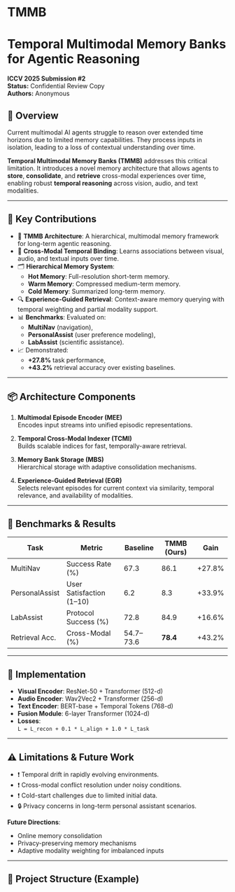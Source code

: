 # TMMB
# Temporal Multimodal Memory Banks for Agentic Reasoning

**ICCV 2025 Submission #2**  
**Status:** Confidential Review Copy  
**Authors:** Anonymous  

## 🧠 Overview

Current multimodal AI agents struggle to reason over extended time horizons due to limited memory capabilities. They process inputs in isolation, leading to a loss of contextual understanding over time.

**Temporal Multimodal Memory Banks (TMMB)** addresses this critical limitation. It introduces a novel memory architecture that allows agents to **store**, **consolidate**, and **retrieve** cross-modal experiences over time, enabling robust **temporal reasoning** across vision, audio, and text modalities.

---

## 🧩 Key Contributions

- 🧠 **TMMB Architecture**: A hierarchical, multimodal memory framework for long-term agentic reasoning.
- 🔗 **Cross-Modal Temporal Binding**: Learns associations between visual, audio, and textual inputs over time.
- 🗂️ **Hierarchical Memory System**:
  - **Hot Memory**: Full-resolution short-term memory.
  - **Warm Memory**: Compressed medium-term memory.
  - **Cold Memory**: Summarized long-term memory.
- 🔍 **Experience-Guided Retrieval**: Context-aware memory querying with temporal weighting and partial modality support.
- 📊 **Benchmarks**: Evaluated on:
  - **MultiNav** (navigation),
  - **PersonalAssist** (user preference modeling),
  - **LabAssist** (scientific assistance).
- 📈 Demonstrated:
  - **+27.8%** task performance,
  - **+43.2%** retrieval accuracy over existing baselines.

---

## 📦 Architecture Components

1. **Multimodal Episode Encoder (MEE)**  
   Encodes input streams into unified episodic representations.

2. **Temporal Cross-Modal Indexer (TCMI)**  
   Builds scalable indices for fast, temporally-aware retrieval.

3. **Memory Bank Storage (MBS)**  
   Hierarchical storage with adaptive consolidation mechanisms.

4. **Experience-Guided Retrieval (EGR)**  
   Selects relevant episodes for current context via similarity, temporal relevance, and availability of modalities.

---

## 🧪 Benchmarks & Results

| Task             | Metric                     | Baseline       | TMMB (Ours) | Gain     |
|------------------|-----------------------------|----------------|-------------|----------|
| MultiNav         | Success Rate (%)            | 67.3           | 86.1        | +27.8%   |
| PersonalAssist   | User Satisfaction (1–10)    | 6.2            | 8.3         | +33.9%   |
| LabAssist        | Protocol Success (%)        | 72.8           | 84.9        | +16.6%   |
| Retrieval Acc.   | Cross-Modal (%)             | 54.7–73.6      | **78.4**    | +43.2%   |

---

## 🔬 Implementation

- **Visual Encoder**: ResNet-50 + Transformer (512-d)
- **Audio Encoder**: Wav2Vec2 + Transformer (256-d)
- **Text Encoder**: BERT-base + Temporal Tokens (768-d)
- **Fusion Module**: 6-layer Transformer (1024-d)
- **Losses**:  
  `L = L_recon + 0.1 * L_align + 1.0 * L_task`

---

## ⚠️ Limitations & Future Work

- ❗ Temporal drift in rapidly evolving environments.
- ❗ Cross-modal conflict resolution under noisy conditions.
- ❗ Cold-start challenges due to limited initial data.
- 🔒 Privacy concerns in long-term personal assistant scenarios.

**Future Directions**:
- Online memory consolidation
- Privacy-preserving memory mechanisms
- Adaptive modality weighting for imbalanced inputs

---

## 📁 Project Structure (Example)

